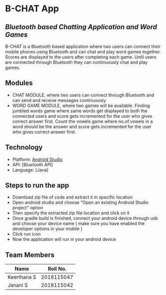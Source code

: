 # B-CHAT App
## _Bluetooth based Chatting Application and Word Games_

B-CHAT is a Bluetooth based application where two users can connect their mobile phones using Bluetooth and can chat and play word games together. Scores are displayed to the users after completing each game. Until users are connected through Bluetooth they can continuously chat and play games. 

## Modules

-	CHAT MODULE, where two users can connect through Bluetooth and can send and receive messages continuously
-	WORD GAME MODULE, where two games will be available. Finding jumbled words game where same words get displayed to both the connected users and score gets incremented for the user who gives correct answer first. Count the vowels game where no.of.vowels in a word should be the answer and score gets incremented for the user who gives correct answer first.


## Technology

- Platform: [Android Studio]
- API: [Bluetooth API]
- Language: [Java]

## Steps to run the app

-	Download zip file of code and extract it in specific location
-	Open android studio and choose "Open an existing Android Studio project" option
-  Then specify the extracted zip file location and click on it
-	Once gradle build is finished, connect your android device through usb and choose your device name ( make sure you have enabled the developer options in your mobile ) 
-	Click run icon 
-	Now the application will run in your android device 


## Team Members

| Name | Roll No. |
| ------ | ------ |
| Keerthana S | 2018115047 |
| Janani S | 2018115042 |


   [Android Studio]: <https://developer.android.com/studio>
   
